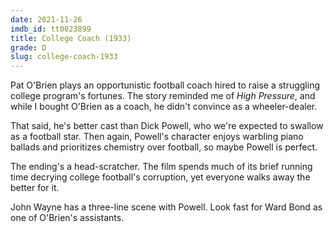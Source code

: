 ```yaml
---
date: 2021-11-26
imdb_id: tt0023899
title: College Coach (1933)
grade: D
slug: college-coach-1933
---
```


Pat O'Brien plays an opportunistic football coach hired to raise a struggling college program's fortunes. The story reminded me of <span data-imdb-id="tt0023007">_High Pressure_</span>, and while I bought O'Brien as a coach, he didn't convince as a wheeler-dealer.

<!-- end -->

That said, he's better cast than Dick Powell, who we're expected to swallow as a football star. Then again, Powell's character enjoys warbling piano ballads and prioritizes chemistry over football, so maybe Powell is perfect.

The ending's a head-scratcher. The film spends much of its brief running time decrying college football's corruption, yet everyone walks away the better for it.

John Wayne has a three-line scene with Powell. Look fast for Ward Bond as one of O'Brien's assistants.